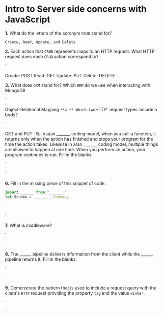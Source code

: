 # Intro to Server side concerns with JavaScript

**1.** What do the letters of the acronym `CRUD` stand for?
<!-- enter you answer in the space below -->
`
Create, Read, Update, and Delete
`

**2.** Each action that `CRUD` represents maps to an HTTP request. What HTTP request does each `CRUD` action correspond to?
<!-- enter you answer in the space below -->
`

Create: POST
Read: GET
Update: PUT
Delete: DELETE
`

**3.** What does `ORM` stand for? Which `ORM` do we use when interacting with MongoDB
<!-- enter you answer in the space below -->
<!-- TODO: -->
`

Object-Relational Mapping
`
**4.** Which two `HTTP` request types include a body?
<!-- enter you answer in the space below -->
`

GET and PUT
`
**5.** In a/an _______ coding model, when you call a function, it returns only when the action has finished and stops your program for the time the action takes. Likewise in a/an _______ coding model, multiple things are allowed to happen at one time. When you perform an action, your program continues to run.  Fill in the blanks.
<!-- enter you answer in the space below -->
`

`

**6.** Fill in the missing piece of this snippet of code.
```js
import ______ from "_______"
let Schema = ________.Schema;
```
<!-- enter you answer in the space below -->
`

`

**7.** What is middleware?
<!-- enter you answer in the space below -->
`

`

**8.** The ______ pipeline delivers information from the client while the ______ pipeline returns it. Fill in the blanks. 
<!-- enter you answer in the space below -->
`

`

**9.** 
Demonstrate the pattern that is used to include a request query with the client's `HTTP` request providing the property `tag` and the value `winter`.
<!-- enter you answer in the space below -->
`

`